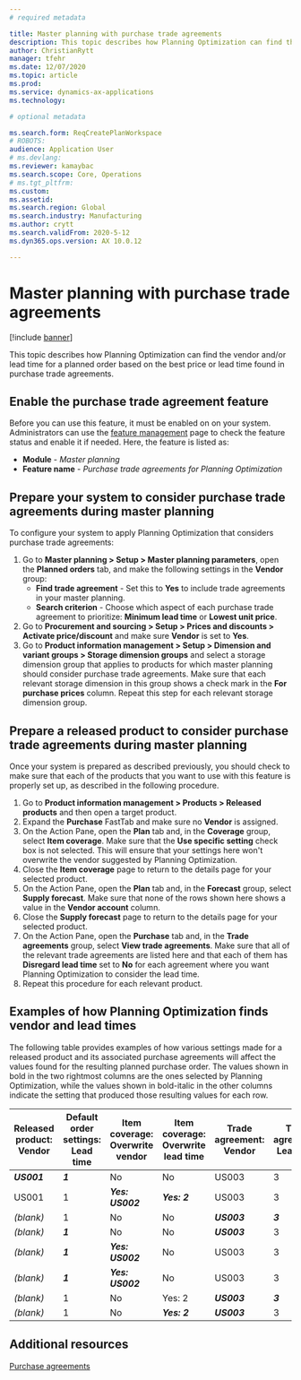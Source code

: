 ```yaml
---
# required metadata

title: Master planning with purchase trade agreements
description: This topic describes how Planning Optimization can find the vendor and/or lead time for a planned order based on the best price or lead time found in purchase trade agreements.
author: ChristianRytt
manager: tfehr
ms.date: 12/07/2020
ms.topic: article
ms.prod: 
ms.service: dynamics-ax-applications
ms.technology: 

# optional metadata

ms.search.form: ReqCreatePlanWorkspace
# ROBOTS: 
audience: Application User
# ms.devlang: 
ms.reviewer: kamaybac
ms.search.scope: Core, Operations
# ms.tgt_pltfrm: 
ms.custom: 
ms.assetid: 
ms.search.region: Global
ms.search.industry: Manufacturing
ms.author: crytt
ms.search.validFrom: 2020-5-12
ms.dyn365.ops.version: AX 10.0.12

---
```

# Master planning with purchase trade agreements

[!include [banner](../../includes/banner.md)]

This topic describes how Planning Optimization can find the vendor and/or lead time for a planned order based on the best price or lead time found in purchase trade agreements.

## Enable the purchase trade agreement feature

Before you can use this feature, it must be enabled on on your system. Administrators can use the [feature management](../../fin-ops-core/fin-ops/get-started/feature-management/feature-management-overview.md) page to check the feature status and enable it if needed. Here, the feature is listed as:

- **Module** - *Master planning*
- **Feature name** - *Purchase trade agreements for Planning Optimization*

## Prepare your system to consider purchase trade agreements during master planning

To configure your system to apply Planning Optimization that considers purchase trade agreements:

1. Go to **Master planning \> Setup \> Master planning parameters**, open the **Planned orders** tab, and make the following settings in the **Vendor** group:
    - **Find trade agreement** - Set this to **Yes** to include trade agreements in your master planning.
    - **Search criterion** - Choose which aspect of each purchase trade agreement to prioritize: **Minimum lead time** or **Lowest unit price**.
1. Go to **Procurement and sourcing > Setup > Prices and discounts > Activate price/discount** and make sure **Vendor** is set to **Yes**. <!-- KFM: I put this here because it seems like a site-wide setting: is that right? Also, Vendor group, and all vendors, don't matter? -->
1. Go to **Product information management > Setup > Dimension and variant groups > Storage dimension groups** and select a storage dimension group that applies to products for which master planning should consider purchase trade agreements. Make sure that each relevant storage dimension in this group shows a check mark in the **For purchase prices** column. Repeat this step for each relevant storage dimension group. <!-- KMF: Is this specific enough regarding how to select the group and dimension? --> 

## Prepare a released product to consider purchase trade agreements during master planning

Once your system is prepared as described previously, you should check to make sure that each of the products that you want to use with this feature is properly set up, as described in the following procedure.

1. Go to **Product information management > Products > Released products** and then open a target product.
1. Expand the **Purchase** FastTab and make sure no **Vendor** is assigned.
1. On the Action Pane, open the **Plan** tab and, in the **Coverage** group, select **Item coverage**. Make sure that the **Use specific setting** check box is not selected. This will ensure that your settings here won't overwrite the vendor suggested by Planning Optimization. <!-- KFM: Should we also mention overwriting the lead time here, as mentioned in the table? -->
1. Close the **Item coverage** page to return to the details page for your selected product.
1. On the Action Pane, open the **Plan** tab and, in the **Forecast** group, select **Supply forecast**. Make sure that none of the rows shown here shows a value in the **Vendor account** column.
1. Close the **Supply forecast** page to return to the details page for your selected product.
1. On the Action Pane, open the **Purchase** tab and, in the **Trade agreements** group, select **View trade agreements**. Make sure that all of the relevant trade agreements are listed here and that each of them has **Disregard lead time** set to **No** for each agreement where you want Planning Optimization to consider the lead time. <!-- KMF: Do we mean at the bottom of the page here? I was never able to add a trade agreement so I couldn't check this. Also, we do mean "Disregard lead time", not "Ignore lead time", right? -->
1. Repeat this procedure for each relevant product.

## Examples of how Planning Optimization finds vendor and lead times

The following table provides examples of how various settings made for a released product and its associated purchase agreements will affect the values found for the resulting planned purchase order. The values shown in bold in the two rightmost columns are the ones selected by Planning Optimization, while the values shown in bold-italic in the other columns indicate the setting that produced those resulting values for each row.

<!-- KFM: We haven't mentioned "Default order settings: Lead time" or "Item coverage: Overwrite lead time" before now. Should we add these to the earlier procedure? -->

| **Released product: Vendor** | **Default order settings: Lead time** | **Item coverage: Overwrite vendor** | **Item coverage: Overwrite lead time** | **Trade agreement: Vendor** | **Trade agreement: Lead time** | **Trade agreement: Disregard lead time** | **Resulting vendor** | **Resulting lead time** |
| --- | --- | --- | --- | --- | --- | --- | --- | --- |
| ***US001*** | ***1*** | No | No | US003 | 3 | NO | **US001** | **1** |
| US001 | 1 | ***Yes: US002*** | ***Yes: 2*** | US003 | 3 | NO | **US002** | **2** |
| *(blank)* | 1 | No | No | ***US003*** | ***3*** | NO | **US003** | **3** |
| *(blank)* | ***1*** | No | No | ***US003*** | 3 | YES | **US003** | **1** |
| *(blank)* | ***1*** | ***Yes: US002*** | No | US003 | 3 | NO | **US002** | **1** |
| *(blank)* | ***1*** | ***Yes: US002*** | No | US003 | 3 | NO | **US002** | **1** |
| *(blank)* | 1 | No | Yes: 2 | ***US003*** | ***3*** | NO | **US003** | **3** |
| *(blank)* | 1 | No | ***Yes: 2*** | ***US003*** | 3 | YES | **US003** | **2** |

## Additional resources

[Purchase agreements](../../procurement/purchase-agreements.md)

<!-- KFM: Are "purchase agreements", "trade agreements" and "purchase trade agreements" all the same thing? Can we choose just one of these terms for this topic? -->
